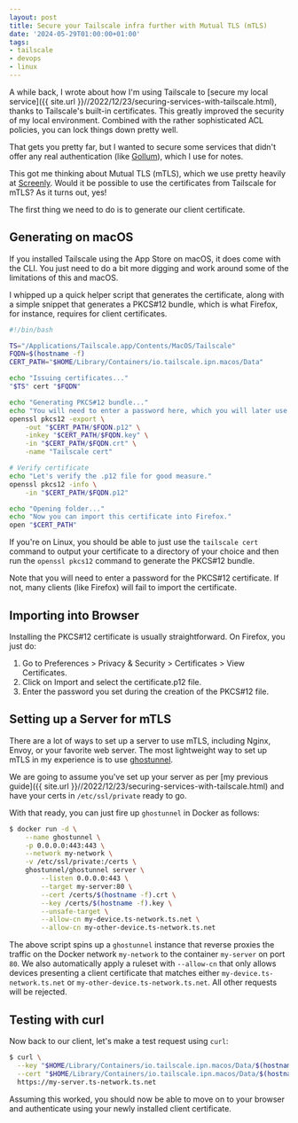 ```yaml
---
layout: post
title: Secure your Tailscale infra further with Mutual TLS (mTLS)
date: '2024-05-29T01:00:00+01:00'
tags:
- tailscale
- devops
- linux
---
```


A while back, I wrote about how I'm using Tailscale to [secure my local service]({{ site.url }}//2022/12/23/securing-services-with-tailscale.html), thanks to Tailscale's built-in certificates. This greatly improved the security of my local environment. Combined with the rather sophisticated ACL policies, you can lock things down pretty well.

That gets you pretty far, but I wanted to secure some services that didn't offer any real authentication (like [Gollum](https://github.com/gollum/gollum)), which I use for notes.

This got me thinking about Mutual TLS (mTLS), which we use pretty heavily at [Screenly](https://www.screenly.io). Would it be possible to use the certificates from Tailscale for mTLS? As it turns out, yes!

The first thing we need to do is to generate our client certificate.

## Generating on macOS

If you installed Tailscale using the App Store on macOS, it does come with the CLI. You just need to do a bit more digging and work around some of the limitations of this and macOS.

I whipped up a quick helper script that generates the certificate, along with a simple snippet that generates a PKCS#12 bundle, which is what Firefox, for instance, requires for client certificates.

```bash
#!/bin/bash

TS="/Applications/Tailscale.app/Contents/MacOS/Tailscale"
FQDN=$(hostname -f)
CERT_PATH="$HOME/Library/Containers/io.tailscale.ipn.macos/Data"

echo "Issuing certificates..."
"$TS" cert "$FQDN"

echo "Generating PKCS#12 bundle..."
echo "You will need to enter a password here, which you will later use when importing the certificate"
openssl pkcs12 -export \
    -out "$CERT_PATH/$FQDN.p12" \
    -inkey "$CERT_PATH/$FQDN.key" \
    -in "$CERT_PATH/$FQDN.crt" \
    -name "Tailscale cert"

# Verify certificate
echo "Let's verify the .p12 file for good measure."
openssl pkcs12 -info \
    -in "$CERT_PATH/$FQDN.p12"

echo "Opening folder..."
echo "Now you can import this certificate into Firefox."
open "$CERT_PATH"
```

If you're on Linux, you should be able to just use the `tailscale cert` command to output your certificate to a directory of your choice and then run the `openssl pkcs12` command to generate the PKCS#12 bundle.

Note that you will need to enter a password for the PKCS#12 certificate. If not, many clients (like Firefox) will fail to import the certificate.

## Importing into Browser

Installing the PKCS#12 certificate is usually straightforward. On Firefox, you just do:

1. Go to Preferences > Privacy & Security > Certificates > View Certificates.
2. Click on Import and select the certificate.p12 file.
3. Enter the password you set during the creation of the PKCS#12 file.

## Setting up a Server for mTLS

There are a lot of ways to set up a server to use mTLS, including Nginx, Envoy, or your favorite web server. The most lightweight way to set up mTLS in my experience is to use [ghostunnel](https://github.com/ghostunnel/ghostunnel/).

We are going to assume you've set up your server as per [my previous guide]({{ site.url }}//2022/12/23/securing-services-with-tailscale.html) and have your certs in `/etc/ssl/private` ready to go.

With that ready, you can just fire up `ghostunnel` in Docker as follows:

```bash
$ docker run -d \
    --name ghostunnel \
    -p 0.0.0.0:443:443 \
    --network my-network \
    -v /etc/ssl/private:/certs \
    ghostunnel/ghostunnel server \
        --listen 0.0.0.0:443 \
        --target my-server:80 \
        --cert /certs/$(hostname -f).crt \
        --key /certs/$(hostname -f).key \
        --unsafe-target \
        --allow-cn my-device.ts-network.ts.net \
        --allow-cn my-other-device.ts-network.ts.net
```

The above script spins up a `ghostunnel` instance that reverse proxies the traffic on the Docker network `my-network` to the container `my-server` on port `80`. We also automatically apply a ruleset with `--allow-cn` that only allows devices presenting a client certificate that matches either `my-device.ts-network.ts.net` or `my-other-device.ts-network.ts.net`. All other requests will be rejected.

## Testing with curl

Now back to our client, let's make a test request using `curl`:

```bash
$ curl \
  --key "$HOME/Library/Containers/io.tailscale.ipn.macos/Data/$(hostname -f).key" \
  --cert "$HOME/Library/Containers/io.tailscale.ipn.macos/Data/$(hostname -f).crt" \
  https://my-server.ts-network.ts.net
```

Assuming this worked, you should now be able to move on to your browser and authenticate using your newly installed client certificate.
